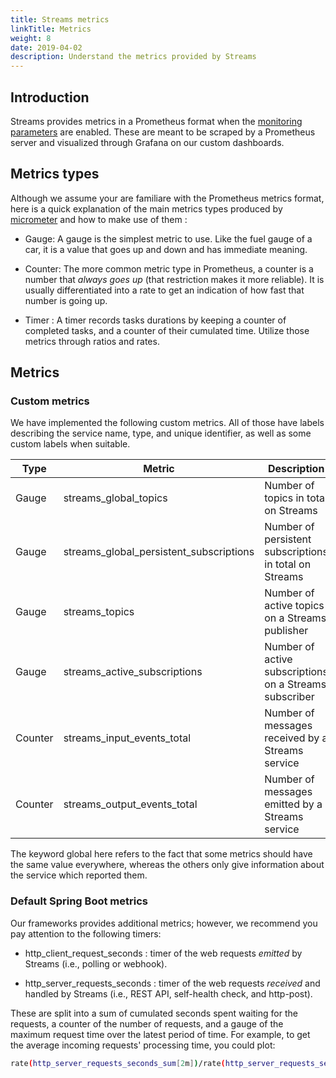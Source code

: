 ```yaml
---
title: Streams metrics
linkTitle: Metrics
weight: 8
date: 2019-04-02
description: Understand the metrics provided by Streams
---
```


## Introduction

Streams provides metrics in a Prometheus format when the
[monitoring parameters](/docs/install/helm-parameters/#monitoring-parameters) are enabled.
These are meant to be scraped by a Prometheus server and visualized through Grafana on our custom dashboards.

## Metrics types

Although we assume your are familiare with the Prometheus metrics format, here is a quick explanation of the main
metrics types produced by [micrometer](https://micrometer.io/docs/registry/prometheus) and how to make use of them :

* Gauge: A gauge is the simplest metric to use. Like the fuel gauge of a car, it is a value that goes up and down
and has immediate meaning.

* Counter: The more common metric type in Prometheus, a counter is a number that _always goes up_ (that restriction makes
it more reliable). It is usually differentiated into a rate to get an indication of how fast that number is going up.

* Timer : A timer records tasks durations by keeping a counter of completed tasks, and a counter of their cumulated time.
Utilize those metrics through ratios and rates.

## Metrics

### Custom metrics

We have implemented the following custom metrics. All of those have labels describing the service name, type,
and unique identifier, as well as some custom labels when suitable.

| Type    | Metric                                  | Description                                               | Example usage |
| -----   | --------------------------              | ---------------------------                               | ------        |
| Gauge   | streams_global_topics                   | Number of topics in total on Streams                      |  |
| Gauge   | streams_global_persistent_subscriptions | Number of persistent subscriptions in total on Streams    | streams_global_persistent_subscriptions{subscription_status="active"} |
| Gauge   | streams_topics                          | Number of active topics on a Streams publisher            | streams_topics{streams_service="publisher-http-poller"} |
| Gauge   | streams_active_subscriptions            | Number of active subscriptions on a Streams subscriber    | streams_topics{streams_service="subscriber-sse"} |
| Counter | streams_input_events_total              | Number of messages received by a Streams service          | rate(streams_input_events_total{streams_name="streams-subscriber-sse"}[2m]) |
| Counter | streams_output_events_total             | Number of messages emitted by a Streams service           | rate(streams_input_events_total{data_type="patch"}[2m]) |

The keyword global here refers to the fact that some metrics should have the same value everywhere,
whereas the others only give information about the service which reported them.

### Default Spring Boot metrics

Our frameworks provides additional metrics; however,
we recommend you pay attention to the following timers:

* http\_client\_request\_seconds : timer of the web requests _emitted_ by Streams (i.e., polling or webhook).

* http\_server\_requests\_seconds : timer of the web requests _received_ and handled by Streams (i.e., REST API, self-health check, and http-post).

These are split into a sum of cumulated seconds spent waiting for the requests,
a counter of the number of requests, and a gauge of the maximum request time over the latest period of time.
For example, to get the average incoming requests' processing time, you could plot:

```sh
rate(http_server_requests_seconds_sum[2m])/rate(http_server_requests_seconds_count[2m])
```
